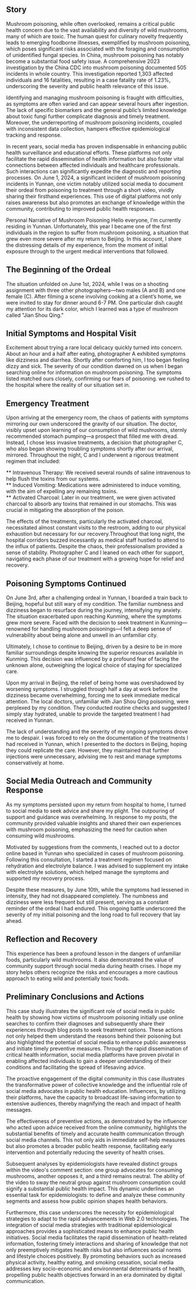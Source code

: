 ## Story

Mushroom poisoning, while often overlooked, remains a critical public health concern due to the vast availability and diversity of wild mushrooms, many of which are toxic. The human quest for culinary novelty frequently leads to emerging foodborne illnesses, exemplified by mushroom poisoning, which poses significant risks associated with the foraging and consumption of unidentified fungal species. In China, mushroom poisoning has notably become a substantial food safety issue. A comprehensive 2023 investigation by the China CDC into mushroom poisoning documented 505 incidents in whole country. This investigation reported 1,303 affected individuals and 16 fatalities, resulting in a case fatality rate of 1.23%, underscoring the severity and public health relevance of this issue.

Identifying and managing mushroom poisoning is fraught with difficulties, as symptoms are often varied and can appear several hours after ingestion. The lack of specific biomarkers and the general public’s limited knowledge about toxic fungi further complicate diagnosis and timely treatment. Moreover, the underreporting of mushroom poisoning incidents, coupled with inconsistent data collection, hampers effective epidemiological tracking and response.

In recent years, social media has proven indispensable in enhancing public health surveillance and educational efforts. These platforms not only facilitate the rapid dissemination of health information but also foster vital connections between affected individuals and healthcare professionals. Such interactions can significantly expedite the diagnostic and reporting processes. On June 1, 2024, a significant incident of mushroom poisoning incidents in Yunnan, one victim notably utilized social media to document their ordeal from poisoning to treatment through a short video, vividly sharing their firsthand experiences. This use of digital platforms not only raises awareness but also promotes an exchange of knowledge within the community, contributing to improved public health responses.

Personal Narrative of Mushroom Poisoning
Hello everyone, I'm currently residing in Yunnan. Unfortunately, this year I became one of the first individuals in the region to suffer from mushroom poisoning, a situation that grew even more severe after my return to Beijing. In this account, I share the distressing details of my experience, from the moment of initial exposure through to the urgent medical interventions that followed.

## The Beginning of the Ordeal
The situation unfolded on June 1st, 2024, while I was on a shooting assignment with three other photographers—two males (A and B) and one female (C). After filming a scene involving cooking at a client’s home, we were invited to stay for dinner around 6-7 PM. One particular dish caught my attention for its dark color, which I learned was a type of mushroom called "Jian Shou Qing."

## Initial Symptoms and Hospital Visit
Excitement about trying a rare local delicacy quickly turned into concern. About an hour and a half after eating, photographer A exhibited symptoms like dizziness and diarrhea. Shortly after comforting him, I too began feeling dizzy and sick. The severity of our condition dawned on us when I began searching online for information on mushroom poisoning. The symptoms listed matched ours closely, confirming our fears of poisoning. we rushed to the hospital where the reality of our situation set in.


## Emergency Treatment
Upon arriving at the emergency room, the chaos of patients with symptoms mirroring our own underscored the gravity of our situation. The doctor, visibly upset upon learning of our consumption of wild mushrooms, sternly recommended stomach pumping—a prospect that filled me with dread. Instead, I chose less invasive treatments, a decision that photographer C, who also began showing troubling symptoms shortly after our arrival, mirrored. Throughout the night, C and I underwent a rigorous treatment regimen that included:  

** Intravenous Therapy: We received several rounds of saline intravenous to help flush the toxins from our systems.  
** Induced Vomiting: Medications were administered to induce vomiting, with the aim of expelling any remaining toxins.  
** Activated Charcoal: Later in our treatment, we were given activated charcoal to absorb any toxins that remained in our stomachs. This was crucial in mitigating the absorption of the poison.  

The effects of the treatments, particularly the activated charcoal, necessitated almost constant visits to the restroom, adding to our physical exhaustion but necessary for our recovery.Throughout that long night, the hospital corridors buzzed incessantly as medical staff hustled to attend to the influx of patients. Despite the chaos, their professionalism provided a sense of stability. Photographer C and I leaned on each other for support, navigating each phase of our treatment with a growing hope for relief and recovery.


## Poisoning Symptoms Continued
On June 3rd, after a challenging ordeal in Yunnan, I boarded a train back to Beijing, hopeful but still wary of my condition. The familiar numbness and dizziness began to resurface during the journey, intensifying my anxiety. The situation exacerbated upon reaching Kunming, where the symptoms grew more severe. Faced with the decision to seek treatment in Kunming—renowned for handling mushroom poisonings—I felt a deep sense of vulnerability about being alone and unwell in an unfamiliar city.

Ultimately, I chose to continue to Beijing, driven by a desire to be in more familiar surroundings despite knowing the superior resources available in Kunming. This decision was influenced by a profound fear of facing the unknown alone, outweighing the logical choice of staying for specialized care.

Upon my arrival in Beijing, the relief of being home was overshadowed by worsening symptoms. I struggled through half a day at work before the dizziness became overwhelming, forcing me to seek immediate medical attention. The local doctors, unfamiliar with Jian Shou Qing poisoning, were perplexed by my condition. They conducted routine checks and suggested I simply stay hydrated, unable to provide the targeted treatment I had received in Yunnan.

The lack of understanding and the severity of my ongoing symptoms drove me to despair. I was forced to rely on the documentation of the treatments I had received in Yunnan, which I presented to the doctors in Beijing, hoping they could replicate the care. However, they maintained that further injections were unnecessary, advising me to rest and manage symptoms conservatively at home.


## Social Media Outreach and Community Response
As my symptoms persisted upon my return from hospital to home, I turned to social media to seek advice and share my plight. The outpouring of support and guidance was overwhelming. In response to my posts, the community provided valuable insights and shared their own experiences with mushroom poisoning, emphasizing the need for caution when consuming wild mushrooms.

Motivated by suggestions from the comments, I reached out to a doctor online based in Yunnan who specialized in cases of mushroom poisoning. Following this consultation, I started a treatment regimen focused on rehydration and electrolyte balance. I was advised to supplement my intake with electrolyte solutions, which helped manage the symptoms and supported my recovery process.

Despite these measures, by June 10th, while the symptoms had lessened in intensity, they had not disappeared completely. The numbness and dizziness were less frequent but still present, serving as a constant reminder of the ordeal I had endured. This ongoing battle underscored the severity of my initial poisoning and the long road to full recovery that lay ahead.


## Reflection and Recovery
This experience has been a profound lesson in the dangers of unfamiliar foods, particularly wild mushrooms. It also demonstrated the value of community support through social media during health crises. I hope my story helps others recognize the risks and encourages a more cautious approach to eating wild and potentially toxic foods.


## Preliminary Conclusions and Actions
This case study illustrates the significant role of social media in public health by showing how victims of mushroom poisoning initially use online searches to confirm their diagnoses and subsequently share their experiences through blog posts to seek treatment options. These actions not only helped them understand the reasons behind their poisoning but also highlighted the potential of social media to enhance public awareness and initiate timely preventive measures. Through the rapid dissemination of critical health information, social media platforms have proven pivotal in enabling affected individuals to gain a deeper understanding of their conditions and facilitating the spread of lifesaving advice.

The proactive engagement of the digital community in this case illustrates the transformative power of collective knowledge and the influential role of social media advocates in public health education. Influencers, by utilizing their platforms, have the capacity to broadcast life-saving information to extensive audiences, thereby magnifying the reach and impact of health messages.

The effectiveness of preventive actions, as demonstrated by the influencer who acted upon advice received from the online community, highlights the substantial benefits of timely and accurate health communication through social media channels. This not only aids in immediate self-help measures but also promotes a broader public health response, facilitating early intervention and potentially reducing the severity of health crises.

Subsequent analyses by epidemiologists have revealed distinct groups within the video's comment section: one group advocates for consuming mushrooms, another opposes it, and a third remains neutral. The ability of the video to sway the neutral group against mushroom consumption could signify a substantial public health impact. This dynamic underlines an essential task for epidemiologists: to define and analyze these community segments and assess how public opinion shapes health behaviors.

Furthermore, this case underscores the necessity for epidemiological strategies to adapt to the rapid advancements in Web 2.0 technologies. The integration of social media strategies with traditional epidemiological approaches provides a sophisticated means to enhance public health initiatives. Social media facilitates the rapid dissemination of health-related information, fostering timely interactions and sharing of knowledge that not only preemptively mitigates health risks but also influences social norms and lifestyle choices positively. By promoting behaviors such as increased physical activity, healthy eating, and smoking cessation, social media addresses key socio-economic and environmental determinants of health, propelling public health objectives forward in an era dominated by digital communication.
